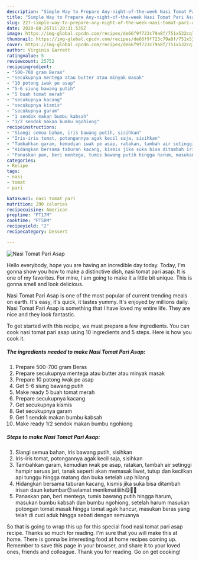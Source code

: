 ```yaml
---
description: "Simple Way to Prepare Any-night-of-the-week Nasi Tomat Pari Asap"
title: "Simple Way to Prepare Any-night-of-the-week Nasi Tomat Pari Asap"
slug: 227-simple-way-to-prepare-any-night-of-the-week-nasi-tomat-pari-asap
date: 2020-08-26T11:28:31.535Z
image: https://img-global.cpcdn.com/recipes/de66f9f723c79a8f/751x532cq70/nasi-tomat-pari-asap-foto-resep-utama.jpg
thumbnail: https://img-global.cpcdn.com/recipes/de66f9f723c79a8f/751x532cq70/nasi-tomat-pari-asap-foto-resep-utama.jpg
cover: https://img-global.cpcdn.com/recipes/de66f9f723c79a8f/751x532cq70/nasi-tomat-pari-asap-foto-resep-utama.jpg
author: Virginia Garrett
ratingvalue: 5
reviewcount: 25752
recipeingredient:
- "500-700 gram Beras"
- "secukupnya mentega atau butter atau minyak masak"
- "10 potong iwak pe asap"
- "5-6 siung bawang putih"
- "5 buah tomat merah"
- "secukupnya kacang"
- "secukupnya kismis"
- "secukupnya garam"
- "1 sendok makan bumbu kabsah"
- "1/2 sendok makan bumbu ngohiong"
recipeinstructions:
- "Siangi semua bahan, iris bawang putih, sisihkan"
- "Iris-iris tomat, potongannya agak kecil saja, sisihkan"
- "Tambahkan garam, kemudian iwak pe asap, ratakan, tambah air setinggi hampir seruas jari, tanak seperti akan memasak liwet, tutup dan kecilkan api tunggu hingga matang dan buka setelah uap hilang"
- "Hidangkan bersama taburan kacang, kismis jika suka bisa ditambah irisan daun ketumbar😊selamat menikmatiiiih😋👍🏻"
- "Panaskan pan, beri mentega, tumis bawang putih hingga harum, masukan bumbu kabsah dan bumbu ngohiong, setelah harum masukan potongan tomat masak hingga tomat agak hancur, masukan beras yang telah di cuci aduk hingga sebati dengan semuanya"
categories:
- Recipe
tags:
- nasi
- tomat
- pari

katakunci: nasi tomat pari 
nutrition: 290 calories
recipecuisine: American
preptime: "PT17M"
cooktime: "PT58M"
recipeyield: "2"
recipecategory: Dessert

---
```



![Nasi Tomat Pari Asap](https://img-global.cpcdn.com/recipes/de66f9f723c79a8f/751x532cq70/nasi-tomat-pari-asap-foto-resep-utama.jpg)

Hello everybody, hope you are having an incredible day today. Today, I'm gonna show you how to make a distinctive dish, nasi tomat pari asap. It is one of my favorites. For mine, I am going to make it a little bit unique. This is gonna smell and look delicious.

Nasi Tomat Pari Asap is one of the most popular of current trending meals on earth. It's easy, it's quick, it tastes yummy. It's enjoyed by millions daily. Nasi Tomat Pari Asap is something that I have loved my entire life. They are nice and they look fantastic.




To get started with this recipe, we must prepare a few ingredients. You can cook nasi tomat pari asap using 10 ingredients and 5 steps. Here is how you cook it.

<!--inarticleads1-->

##### The ingredients needed to make Nasi Tomat Pari Asap:

1. Prepare 500-700 gram Beras
1. Prepare secukupnya mentega atau butter atau minyak masak
1. Prepare 10 potong iwak pe asap
1. Get 5-6 siung bawang putih
1. Make ready 5 buah tomat merah
1. Prepare secukupnya kacang
1. Get secukupnya kismis
1. Get secukupnya garam
1. Get 1 sendok makan bumbu kabsah
1. Make ready 1/2 sendok makan bumbu ngohiong




<!--inarticleads2-->

##### Steps to make Nasi Tomat Pari Asap:

1. Siangi semua bahan, iris bawang putih, sisihkan
1. Iris-iris tomat, potongannya agak kecil saja, sisihkan
1. Tambahkan garam, kemudian iwak pe asap, ratakan, tambah air setinggi hampir seruas jari, tanak seperti akan memasak liwet, tutup dan kecilkan api tunggu hingga matang dan buka setelah uap hilang
1. Hidangkan bersama taburan kacang, kismis jika suka bisa ditambah irisan daun ketumbar😊selamat menikmatiiiih😋👍🏻
1. Panaskan pan, beri mentega, tumis bawang putih hingga harum, masukan bumbu kabsah dan bumbu ngohiong, setelah harum masukan potongan tomat masak hingga tomat agak hancur, masukan beras yang telah di cuci aduk hingga sebati dengan semuanya




So that is going to wrap this up for this special food nasi tomat pari asap recipe. Thanks so much for reading. I'm sure that you will make this at home. There is gonna be interesting food at home recipes coming up. Remember to save this page in your browser, and share it to your loved ones, friends and colleague. Thank you for reading. Go on get cooking!
